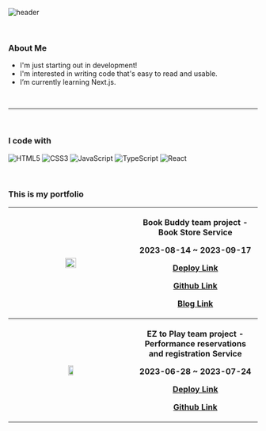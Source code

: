 ![header](https://capsule-render.vercel.app/api?type=waving&text=Hello,%World!&fontSize=20&color=auto&fontAlign=90&fontAlignY=25)

<br />

<h3> About Me </h3>

- I'm just starting out in development!
- I'm interested in writing code that's easy to read and usable.
- I’m currently learning Next.js.
<br />

-------

<br />

<h3> I code with </h3>

![HTML5](https://img.shields.io/badge/-HTML5-F05032?style=for-the-badge&logo=html5&logoColor=ffffff)
![CSS3](https://img.shields.io/badge/-CSS3-007ACC?style=for-the-badge&logo=css3)
![JavaScript](https://img.shields.io/badge/-JavaScript-%23F7DF1C?style=for-the-badge&logo=javascript&logoColor=000000&labelColor=%23F7DF1C&color=%23FFCE5A)
![TypeScript](https://img.shields.io/badge/-TypeScript-007ACC?style=for-the-badge&logo=typescript&logoColor=white)
![React](https://img.shields.io/badge/-React-222222?style=for-the-badge&logo=react)

<br />

<h3> This is my portfolio </h3>

<table>
  <tbody>
    <tr>
      <th width='50%'><img src='https://github.com/AngryDoggaebi/AngryDoggaebi/assets/120698922/580b416f-623f-4b13-a991-14f511c00f50' width='30%'></th>
      <th>
        <p><b>Book Buddy</b> team project - Book Store Service</p>
        <p>2023-08-14 ~ 2023-09-17</p>
        <p><a href="https://bookbuddy-cook.netlify.app/">Deploy Link</a></p>
        <p><a href="https://github.com/AngryDoggaebi/bookbuddy">Github Link</a></p>
        <p><a href="https://itgoblin.tistory.com/category/Project/Book%20Buddy_Function">Blog Link</a></p>
      </th>
    </tr>
    <tr>
      <th width='50%'><img src='https://github.com/AngryDoggaebi/AngryDoggaebi/assets/120698922/72db8cf4-e102-413d-a7fd-63daaf80cbe1' width='20%'/></th>
      <th>
        <p><b>EZ to Play</b> team project - Performance reservations and registration Service</p>
        <p>2023-06-28 ~ 2023-07-24</p>
        <p><a href="https://ez-to-play.netlify.app/">Deploy Link</a></p>
        <p><a href="https://github.com/AngryDoggaebi/EZtoPlay">Github Link</a></p>
    </th>
  </tbody>
</table>




<!--
**AngryDoggaebi/AngryDoggaebi** is a ✨ _special_ ✨ repository because its `README.md` (this file) appears on your GitHub profile.

Here are some ideas to get you started:

- 🔭 I’m currently working on ...
- 🌱 I’m currently learning ...
- 👯 I’m looking to collaborate on ...
- 🤔 I’m looking for help with ...
- 💬 Ask me about ...
- 📫 How to reach me: ...
- 😄 Pronouns: ...
- ⚡ Fun fact: ...
-->
